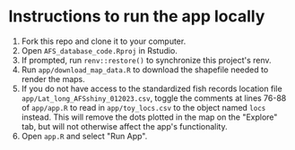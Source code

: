# Instructions to run the app locally

1. Fork this repo and clone it to your computer.
1. Open `AFS_database_code.Rproj` in Rstudio.
1. If prompted, run `renv::restore()` to synchronize this project's renv. 
1. Run `app/download_map_data.R` to download the shapefile needed to render the maps.
1. If you do not have access to the standardized fish records location file `app/Lat_long_AFSshiny_012023.csv`, toggle the comments at lines 76-88 of `app/app.R` to read in `app/toy_locs.csv` to the object named `locs` instead. This will remove the dots plotted in the map on the "Explore" tab, but will not otherwise affect the app's functionality. 
1. Open `app.R` and select "Run App".
